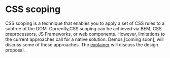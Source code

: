 # CSS scoping

CSS scoping is a technique that enables you to apply a set of CSS rules to a subtree of the DOM. Currently,CSS scoping can be achieved via BEM, CSS preprocessors, JS Frameworks, or web components. However, limitations to the current approaches call for a native solution. Demos,[coming soon], will discuss some of these approaches. The [explainer](explainer.md) will discuss the design proposal.
